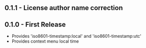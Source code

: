 ## 0.1.1 - License author name correction

## 0.1.0 - First Release
* Provides 'iso8601-timestamp:local' and 'iso8601-timestamp:utc'
* Provides context menu local time
